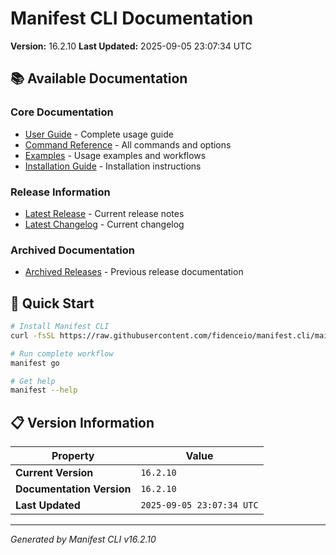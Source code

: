# Manifest CLI Documentation

**Version:** 16.2.10
**Last Updated:** 2025-09-05 23:07:34 UTC

## 📚 Available Documentation

### Core Documentation
- [User Guide](USER_GUIDE.md) - Complete usage guide
- [Command Reference](COMMAND_REFERENCE.md) - All commands and options
- [Examples](EXAMPLES.md) - Usage examples and workflows
- [Installation Guide](INSTALLATION.md) - Installation instructions

### Release Information
- [Latest Release](RELEASE_v16.2.10.md) - Current release notes
- [Latest Changelog](CHANGELOG_v16.2.10.md) - Current changelog

### Archived Documentation
- [Archived Releases](zArchive/) - Previous release documentation

## 🚀 Quick Start

```bash
# Install Manifest CLI
curl -fsSL https://raw.githubusercontent.com/fidenceio/manifest.cli/main/install-cli.sh | bash

# Run complete workflow
manifest go

# Get help
manifest --help
```

## 📋 Version Information

| Property | Value |
|----------|-------|
| **Current Version** | `16.2.10` |
| **Documentation Version** | `16.2.10` |
| **Last Updated** | `2025-09-05 23:07:34 UTC` |

---
*Generated by Manifest CLI v16.2.10*
